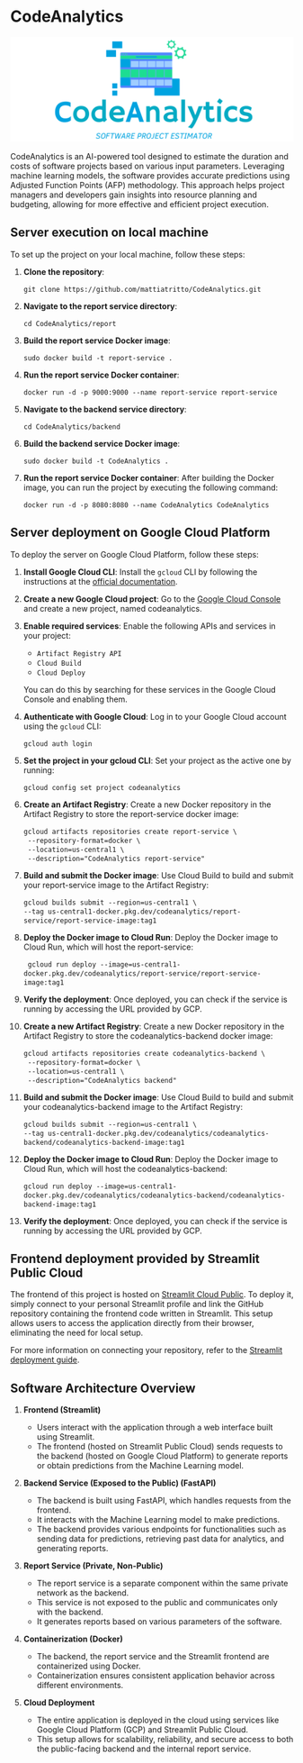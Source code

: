 # CodeAnalytics

<p align="center">
  <img src="frontend/images/CodeAnalytics.png" alt="CodeAnalytics logo" width="600">
</p>

CodeAnalytics is an AI-powered tool designed to estimate the duration and costs of software projects based on various input parameters. Leveraging machine learning models, the software provides accurate predictions using Adjusted Function Points (AFP) methodology. This approach helps project managers and developers gain insights into resource planning and budgeting, allowing for more effective and efficient project execution.



## Server execution on local machine

To set up the project on your local machine, follow these steps:

1. **Clone the repository**:

   ```
   git clone https://github.com/mattiatritto/CodeAnalytics.git
   ```
   
   
2. **Navigate to the report service directory**:

   ```
   cd CodeAnalytics/report
   ```

3. **Build the report service Docker image**:

   ```
   sudo docker build -t report-service .
   ```

4. **Run the report service Docker container**:

   ```
   docker run -d -p 9000:9000 --name report-service report-service
   ```
   
5. **Navigate to the backend service directory**:

   ```
   cd CodeAnalytics/backend
   ```

6. **Build the backend service Docker image**:

   ```
   sudo docker build -t CodeAnalytics .
   ```

7. **Run the report service Docker container**: After building the Docker image, you can run the project by executing the following command:

   ```
   docker run -d -p 8080:8080 --name CodeAnalytics CodeAnalytics
   ```

## Server deployment on Google Cloud Platform

To deploy the server on Google Cloud Platform, follow these steps:

1. **Install Google Cloud CLI**:
   Install the `gcloud` CLI by following the instructions at the [official documentation](https://cloud.google.com/sdk/docs/install).

2. **Create a new Google Cloud project**:
   Go to the [Google Cloud Console](https://console.cloud.google.com/) and create a new project, named codeanalytics.

3. **Enable required services**:
   Enable the following APIs and services in your project:
   
   - `Artifact Registry API`
   - `Cloud Build`
   - `Cloud Deploy`

   You can do this by searching for these services in the Google Cloud Console and enabling them.

4. **Authenticate with Google Cloud**:
   Log in to your Google Cloud account using the `gcloud` CLI:

   ```
   gcloud auth login
   ```
   
5. **Set the project in your gcloud CLI**:
   Set your project as the active one by running:

   ```
   gcloud config set project codeanalytics
   ```

6. **Create an Artifact Registry**:
   Create a new Docker repository in the Artifact Registry to store the report-service docker image:

   ```
   gcloud artifacts repositories create report-service \
    --repository-format=docker \
    --location=us-central1 \
    --description="CodeAnalytics report-service"
   ```

7. **Build and submit the Docker image**: 
   Use Cloud Build to build and submit your report-service image to the Artifact Registry:

   ```
   gcloud builds submit --region=us-central1 \
   --tag us-central1-docker.pkg.dev/codeanalytics/report-service/report-service-image:tag1
   ```

8. **Deploy the Docker image to Cloud Run**: 
   Deploy the Docker image to Cloud Run, which will host the report-service:

   ```
    gcloud run deploy --image=us-central1-docker.pkg.dev/codeanalytics/report-service/report-service-image:tag1
   ```

9. **Verify the deployment**: 
   Once deployed, you can check if the service is running by accessing the URL provided by GCP.

10. **Create a new Artifact Registry**:
   Create a new Docker repository in the Artifact Registry to store the codeanalytics-backend docker image:

      ```
      gcloud artifacts repositories create codeanalytics-backend \
       --repository-format=docker \
       --location=us-central1 \
       --description="CodeAnalytics backend"
      ```

11. **Build and submit the Docker image**: 
   Use Cloud Build to build and submit your codeanalytics-backend image to the Artifact Registry:

      ```
      gcloud builds submit --region=us-central1 \
      --tag us-central1-docker.pkg.dev/codeanalytics/codeanalytics-backend/codeanalytics-backend-image:tag1
      ```
   
12. **Deploy the Docker image to Cloud Run**: 
   Deploy the Docker image to Cloud Run, which will host the codeanalytics-backend:
   
      ```
      gcloud run deploy --image=us-central1-docker.pkg.dev/codeanalytics/codeanalytics-backend/codeanalytics-backend-image:tag1
      ```

13. **Verify the deployment**: 
   Once deployed, you can check if the service is running by accessing the URL provided by GCP.


## Frontend deployment provided by Streamlit Public Cloud

The frontend of this project is hosted on [Streamlit Cloud Public](https://streamlit.io/cloud). To deploy it, simply connect to your personal Streamlit profile and link the GitHub repository containing the frontend code written in Streamlit. This setup allows users to access the application directly from their browser, eliminating the need for local setup.

For more information on connecting your repository, refer to the [Streamlit deployment guide](https://docs.streamlit.io/deploy).


## Software Architecture Overview

1. **Frontend (Streamlit)**
   - Users interact with the application through a web interface built using Streamlit.
   - The frontend (hosted on Streamlit Public Cloud) sends requests to the backend (hosted on Google Cloud Platform) to generate reports or obtain predictions from the Machine Learning model.

2. **Backend Service (Exposed to the Public) (FastAPI)**
   - The backend is built using FastAPI, which handles requests from the frontend.
   - It interacts with the Machine Learning model to make predictions.
   - The backend provides various endpoints for functionalities such as sending data for predictions, retrieving past data for analytics, and generating reports.

3. **Report Service (Private, Non-Public)**
   - The report service is a separate component within the same private network as the backend.
   - This service is not exposed to the public and communicates only with the backend.
   - It generates reports based on various parameters of the software.

4. **Containerization (Docker)**
   - The backend, the report service and the Streamlit frontend are containerized using Docker.
   - Containerization ensures consistent application behavior across different environments.

5. **Cloud Deployment**
   - The entire application is deployed in the cloud using services like Google Cloud Platform (GCP) and Streamlit Public Cloud.
   - This setup allows for scalability, reliability, and secure access to both the public-facing backend and the internal report service.